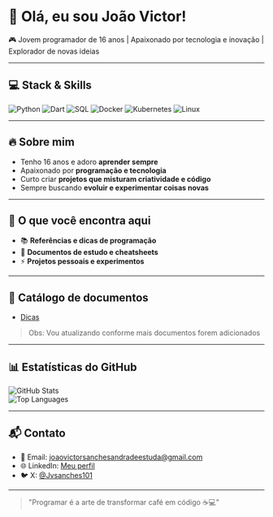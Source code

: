 # 👋 Olá, eu sou João Victor!

🎮 Jovem programador de 16 anos | Apaixonado por tecnologia e inovação | Explorador de novas ideias  

---

## 💻 Stack & Skills
![Python](https://img.shields.io/badge/Python-3776AB?style=for-the-badge&logo=python&logoColor=white)
![Dart](https://img.shields.io/badge/Dart-0175C2?style=for-the-badge&logo=dart&logoColor=white)
![SQL](https://img.shields.io/badge/SQL-4479A1?style=for-the-badge&logo=postgresql&logoColor=white)
![Docker](https://img.shields.io/badge/Docker-2496ED?style=for-the-badge&logo=docker&logoColor=white)
![Kubernetes](https://img.shields.io/badge/Kubernetes-326CE5?style=for-the-badge&logo=kubernetes&logoColor=white)
![Linux](https://img.shields.io/badge/Linux-FCC624?style=for-the-badge&logo=linux&logoColor=black)

---

## 🔥 Sobre mim
- Tenho 16 anos e adoro **aprender sempre**  
- Apaixonado por **programação e tecnologia**  
- Curto criar **projetos que misturam criatividade e código**  
- Sempre buscando **evoluir e experimentar coisas novas**

---

## 🚀 O que você encontra aqui
- 📚 **Referências e dicas de programação**  
- 📝 **Documentos de estudo e cheatsheets**  
- ⚡ **Projetos pessoais e experimentos**  

---

## 📄 Catálogo de documentos
- [Dicas](tips/tips.md)  
> Obs: Vou atualizando conforme mais documentos forem adicionados

---

## 📊 Estatísticas do GitHub

![GitHub Stats](https://github-readme-stats.vercel.app/api?username=joaovictorsanchesandrade&show_icons=true&theme=radical)  
![Top Languages](https://github-readme-stats.vercel.app/api/top-langs/?username=joaovictorsanchesandrade&layout=compact&theme=radical)

---

## 📬 Contato
- 📧 Email: joaovictorsanchesandradeestuda@gmail.com  
- 🌐 LinkedIn: [Meu perfil](https://www.linkedin.com/in/jo%C3%A3o-victor-sanches-andrade-5511b8322/)  
- 🐦 X: [@Jvsanches101](https://twitter.com/Jvsanches101)  

---

> "Programar é a arte de transformar café em código ☕💻"
